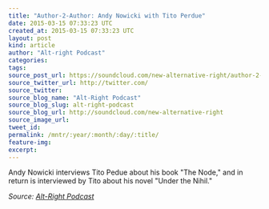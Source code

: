 ```yaml
---
title: "Author-2-Author: Andy Nowicki with Tito Perdue"
date: 2015-03-15 07:33:23 UTC
created_at: 2015-03-15 07:33:23 UTC
layout: post
kind: article
author: "Alt-right Podcast"
categories: 
tags: 
source_post_url: https://soundcloud.com/new-alternative-right/author-2-author-andy-andy-nowicki-with-tito-perdue
source_twitter_url: http://twitter.com/
source_twitter: 
source_blog_name: "Alt-Right Podcast"
source_blog_slug: alt-right-podcast
source_blog_url: http://soundcloud.com/new-alternative-right
source_image_url: 
tweet_id:
permalink: /mntr/:year/:month/:day/:title/
feature-img: 
excerpt:
---
```

Andy Nowicki interviews Tito Pedue about his book "The Node," and in return is interviewed by Tito about his novel "Under the Nihil."<div class="">
    <i>Source: <a href="http://soundcloud.com/new-alternative-right">Alt-Right Podcast</a></i>
</div>
